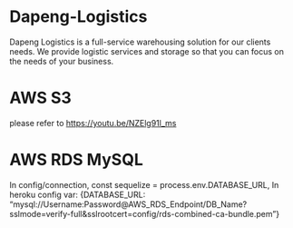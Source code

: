 # Dapeng-Logistics
Dapeng Logistics is a full-service warehousing solution for our clients needs.  We provide logistic services and storage so that you can focus on the needs of your business.


# AWS S3
please refer to https://youtu.be/NZElg91l_ms

# AWS RDS MySQL
In config/connection, const sequelize = process.env.DATABASE_URL,
In heroku config var:
{DATABASE_URL: “mysql://Username:Password@AWS_RDS_Endpoint/DB_Name?sslmode=verify-full&sslrootcert=config/rds-combined-ca-bundle.pem”}
